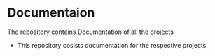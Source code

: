 # Documentaion
The repository contains Documentation of all the projects 
- This repository cosists documentation for the respective projects.
